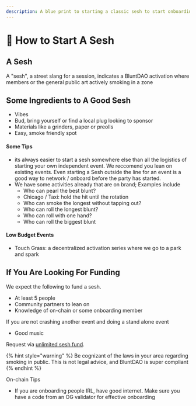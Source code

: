```yaml
---
description: A blue print to starting a classic sesh to start onboarding today.
---
```


# 🎉 How to Start A Sesh

## A Sesh

A "sesh", a street slang for a session, indicates a BluntDAO activation where members or the general public art actively smoking in a zone

## Some Ingredients to A Good Sesh

* Vibes
* Bud, bring yourself or find a local plug looking to sponsor
* Materials like a grinders, paper or preolls
* Easy, smoke friendly spot

#### Some Tips

* its always easier to start a sesh somewhere else than all the logistics of starting your own independent event. We reccomend you lean on existing events. Even starting a Sesh outside the line for an event is a good way to network / onboard before the party has started.
* We have some activities already that are on brand; Examples include
  * Who can pearl the best blunt?
  * Chicago / Taxi: hold the hit until the rotation
  * Who can smoke the longest without tapping out?
  * Who can roll the longest blunt?
  * Who can roll with one hand?
  * Who can roll the biggest blunt

#### Low Budget Events

* Touch Grass: a decentralized activation series where we go to a park and spark

## If You Are Looking For Funding

We expect the following to fund a sesh.&#x20;

* At least 5 people
* Community partners to lean on
* Knowledge of on-chain or some onboarding member

If you are not crashing another event and doing a stand alone event

* Good music

Request via [unlimited sesh fund](the-unlimited-sesh-fund.md).&#x20;

{% hint style="warning" %}
Be cognizant of the laws in your area regarding smoking in public. This is not legal advice, and BluntDAO is super compliant
{% endhint %}



On-chain Tips

* If you are onboarding people IRL, have good internet. Make sure you have a code from an OG validator for effective onboarding
